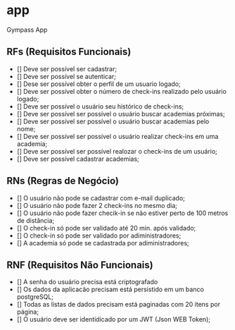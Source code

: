 # app

Gympass App

## RFs (Requisitos Funcionais)

- [] Deve ser possível ser cadastrar;
- [] Deve ser possível se autenticar;
- [] Dese ser possível obter o perfil de um usuario logado;
- [] Deve ser possível obter o número de check-ins realizado pelo usuário logado;
- [] Deve ser possível o usuário seu histórico de check-ins;
- [] Deve ser possível ser possível o usuário buscar academias próximas;
- [] Deve ser possível ser possível o usuário buscar academias pelo nome;
- [] Deve ser possível ser possível o usuário realizar check-ins em uma academia;
- [] Deve ser possível ser possível realozar o check-ins de um usuário;
- [] Deve ser possível cadastrar academias;

## RNs (Regras de Negócio)
- [] O usuário não pode se cadastrar com e-mail duplicado;
- [] O usuário não pode fazer 2 check-ins no mesmo dia;
- [] O usuário não pode fazer checik-in se não estiver perto de 100 metros de distância;
- [] O check-in só pode ser validado até 20 min. após validado;
- [] O check-in só pode ser validado por adiministradores;
- [] A academia só pode se cadastrada por adiministradores;


## RNF (Requisitos Não Funcionais)

- [] A senha do usuário precisa está criptografado
- [] Os dados da aplicacão precisam está persistido em um banco postgreSQL;
- [] Todas as listas de dados precisam está paginadas com 20 itens por página;
- [] O usuário deve  ser identidicado por um JWT (Json WEB Token);
